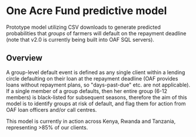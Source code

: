 # One Acre Fund predictive model 

Prototype model utilizing CSV downloads to generate predicted probabilities that *groups* of farmers will default on the repayment deadline (note that v2.0 is currently being built into OAF SQL servers). 

## Overview

A group-level default event is defined as any single client within a lending circle defaulting on their loan at the repayment deadline (OAF provides loans without repayment plans, so "days-past-due" etc. are not applicable). If a single member of a group defaults, then her entire group (6-12 members) is black-listed for subsequent seasons, therefore the aim of this model is to identify groups at risk of default, and flag them for action from OAF loan officers and/or call centres.

This model is currently in action across Kenya, Rwanda and Tanzania, representing >85% of our clients.

